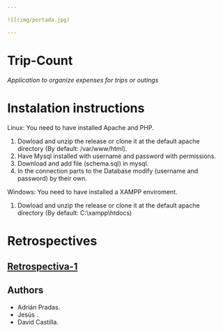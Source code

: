 ```yaml
---

![](img/portada.jpg)

---
```

# Trip-Count
*Application to organize expenses for trips or outings*

# Instalation instructions
Linux: You need to have installed Apache and PHP.
  1. Dowload and unzip the release or clone it at the default apache directory (By default: /var/www/html).
  2. Have Mysql installed with username and password with permissions.
  3. Download and add file (schema.sql) in mysql.
  4. In the connection parts to the Database modify (username and password) by their own.
  
Windows: You need to have installed a XAMPP enviroment.
  1. Dowload and unzip the release or clone it at the default apache directory (By default: C:\xampp\htdocs)

# Retrospectives
## [Retrospectiva-1](https://github.com/dchcobra/Trip-Count/wiki/Retrospectiva-Sprint-1)

## Authors
- Adrián Pradas.
- Jesús .
- David Castilla.
